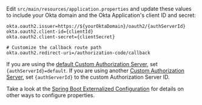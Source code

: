 Edit `src/main/resources/application.properties` and update these values to include your Okta domain and the Okta Application's client ID and secret:

```properties
okta.oauth2.issuer=https://${yourOktaDomain}/oauth2/{authServerId}
okta.oauth2.client-id={clientId}
okta.oauth2.client-secret={clientSecret}

# Customize the callback route path
okta.oauth2.redirect-uri=/authorization-code/callback
```

If you are using the [default Custom Authorization Server](/docs/concepts/auth-servers/#default-custom-authorization-server), set `{authServerId}=default`. If you are using another [Custom Authorization Server](/docs/concepts/auth-servers/#custom-authorization-server), set `{authServerId}` to the custom Authorization Server ID.

Take a look at the [Spring Boot Externalized Configuration](https://docs.spring.io/spring-boot/docs/current/reference/html/features.html#features.external-config) for details on other ways to configure properties.
